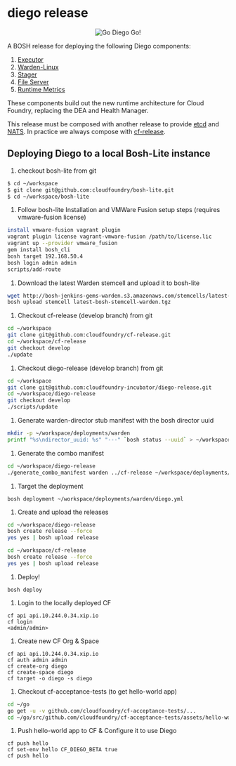 # diego release

<p align="center">
  <img src="http://i.imgur.com/WrqaOd9.png" alt="Go Diego Go!" title="Go Diego Go!"/>
</p>

A BOSH release for deploying the following Diego components:

1. [Executor](https://github.com/cloudfoundry-incubator/executor)
1. [Warden-Linux](https://github.com/cloudfoundry-incubator/warden-linux)
1. [Stager](https://github.com/cloudfoundry-incubator/stager)
1. [File Server](https://github.com/cloudfoundry-incubator/file-server)
1. [Runtime Metrics](https://github.com/cloudfoundry-incubator/runtime-metrics-server)

These components build out the new runtime architecture for Cloud Foundry,
replacing the DEA and Health Manager.

This release must be composed with another release to provide
[etcd](https://github.com/coreos/etcd) and
[NATS](https://github.com/apcera/gnatsd). In practice we always compose with
[cf-release](https://github.com/cloudfoundry/cf-release).

## Deploying Diego to a local Bosh-Lite instance

1. checkout bosh-lite from git

  ```bash
  $ cd ~/workspace
  $ git clone git@github.com:cloudfoundry/bosh-lite.git
  $ cd ~/workspace/bosh-lite
  ```
1. Follow bosh-lite Installation and VMWare Fusion setup steps (requires vmware-fusion license)

  ```bash
  install vmware-fusion vagrant plugin
  vagrant plugin license vagrant-vmware-fusion /path/to/license.lic
  vagrant up --provider vmware_fusion
  gem install bosh_cli
  bosh target 192.168.50.4
  bosh login admin admin
  scripts/add-route
  ```
1. Download the latest Warden stemcell and upload it to bosh-lite

  ```bash
  wget http://bosh-jenkins-gems-warden.s3.amazonaws.com/stemcells/latest-bosh-stemcell-warden.tgz
  bosh upload stemcell latest-bosh-stemcell-warden.tgz
  ```

1. Checkout cf-release (develop branch) from git

  ```bash
  cd ~/workspace
  git clone git@github.com:cloudfoundry/cf-release.git
  cd ~/workspace/cf-release
  git checkout develop
  ./update
  ```
 
1. Checkout diego-release (develop branch) from git

  ```bash
  cd ~/workspace
  git clone git@github.com:cloudfoundry-incubator/diego-release.git
  cd ~/workspace/diego-release
  git checkout develop
  ./scripts/update
  ```

1. Generate warden-director stub manifest with the bosh director uuid
  
  ```bash
  mkdir -p ~/workspace/deployments/warden
  printf "%s\ndirector_uuid: %s" "---" `bosh status --uuid` > ~/workspace/deployments/warden/director.yml
  ```
 
1. Generate the combo manifest

  ```bash
  cd ~/workspace/diego-release
  ./generate_combo_manifest warden ../cf-release ~/workspace/deployments/warden/director.yml > ~/workspace/deployments/warden/diego.yml
  ```

 
1. Target the deployment

  ```
  bosh deployment ~/workspace/deployments/warden/diego.yml
  ```

1. Create and upload the releases

  ```bash
  cd ~/workspace/diego-release
  bosh create release --force
  yes yes | bosh upload release
  
  cd ~/workspace/cf-release
  bosh create release --force
  yes yes | bosh upload release
  ```

1. Deploy!

  ```
  bosh deploy
  ```

1. Login to the locally deployed CF
  ```
  cf api api.10.244.0.34.xip.io
  cf login
  <admin/admin>
  ```

1. Create new CF Org & Space
  ```
  cf api api.10.244.0.34.xip.io
  cf auth admin admin
  cf create-org diego
  cf create-space diego
  cf target -o diego -s diego
  ```

1. Checkout cf-acceptance-tests (to get hello-world app)

  ```bash
  cd ~/go
  go get -u -v github.com/cloudfoundry/cf-acceptance-tests/...
  cd ~/go/src/github.com/cloudfoundry/cf-acceptance-tests/assets/hello-world
  ```

1. Push hello-world app to CF & Configure it to use Diego
  ```
  cf push hello
  cf set-env hello CF_DIEGO_BETA true
  cf push hello
  ```

